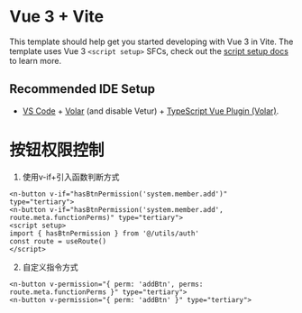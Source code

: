 # Vue 3 + Vite

This template should help get you started developing with Vue 3 in Vite. The template uses Vue 3 `<script setup>` SFCs, check out the [script setup docs](https://v3.vuejs.org/api/sfc-script-setup.html#sfc-script-setup) to learn more.

## Recommended IDE Setup

- [VS Code](https://code.visualstudio.com/) + [Volar](https://marketplace.visualstudio.com/items?itemName=Vue.volar) (and disable Vetur) + [TypeScript Vue Plugin (Volar)](https://marketplace.visualstudio.com/items?itemName=Vue.vscode-typescript-vue-plugin).


# 按钮权限控制
  <!-- 按钮权限可以通过用户信息中的按钮权限列表或路由meta中的按钮权限列表来判定，默认通过用户信息中的按钮权限列表 -->
  1. 使用v-if+引入函数判断方式

  ```vue
  <n-button v-if="hasBtnPermission('system.member.add')" type="tertiary">
  <n-button v-if="hasBtnPermission('system.member.add', route.meta.functionPerms)" type="tertiary">
  <script setup>
  import { hasBtnPermission } from '@/utils/auth'
  const route = useRoute()
  </script>
  ```

  2. 自定义指令方式

  ```vue
  <n-button v-permission="{ perm: 'addBtn', perms: route.meta.functionPerms }" type="tertiary">
  <n-button v-permission="{ perm: 'addBtn' }" type="tertiary">
  ```
